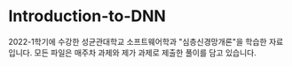 # Introduction-to-DNN
2022-1학기에 수강한 성균관대학교 소프트웨어학과 "심층신경망개론"을 학습한 자료입니다.
모든 파일은 매주차 과제와 제가 과제로 제출한 풀이를 담고 있습니다.
